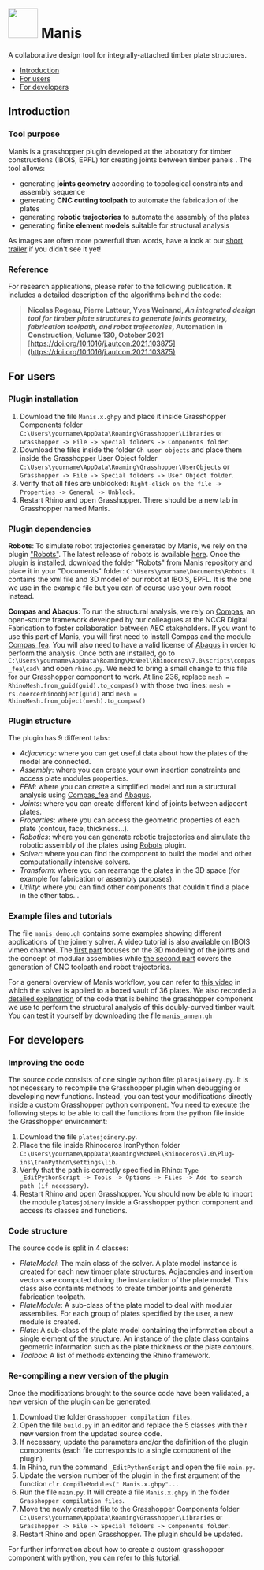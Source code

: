 # <img src="https://user-images.githubusercontent.com/57152105/137743447-f8981e9f-161f-4c39-b6a4-7e3ab0330f6a.png" width="60"> Manis 
 
A collaborative design tool for integrally-attached timber plate structures.

* [Introduction](#introduction)
* [For users](#for-users)
* [For developers](#for-developers)

## Introduction

### Tool purpose
Manis is a grasshopper plugin developed at the laboratory for timber constructions (IBOIS, EPFL) for creating joints between timber panels .
The tool allows:
* generating **joints geometry** according to topological constraints and assembly sequence
* generating **CNC cutting toolpath** to automate the fabrication of the plates
* generating **robotic trajectories** to automate the assembly of the plates
* generating **finite element models** suitable for structural analysis

As images are often more powerfull than words, have a look at our [short trailer](https://vimeo.com/635101614) if you didn't see it yet!

### Reference
For research applications, please refer to the following publication. It includes a detailed description of the algorithms behind the code: 
> __Nicolas Rogeau, Pierre Latteur, Yves Weinand, _An integrated design tool for timber plate structures to generate joints geometry, fabrication toolpath, and robot trajectories_, Automation in Construction, Volume 130, October 2021__
> [https://doi.org/10.1016/j.autcon.2021.103875](https://doi.org/10.1016/j.autcon.2021.103875)

## For users

### Plugin installation
1. Download the file `Manis.x.ghpy` and place it inside Grasshopper Components folder `C:\Users\yourname\AppData\Roaming\Grasshopper\Libraries` or `Grasshopper -> File -> Special folders -> Components folder`.
2. Download the files inside the folder `Gh user objects` and place them inside the Grasshopper User Object folder `C:\Users\yourname\AppData\Roaming\Grasshopper\UserObjects` or `Grasshopper -> File -> Special folders -> User Object folder`.
3. Verify that all files are unblocked: `Right-click on the file -> Properties -> General -> Unblock`.
4. Restart Rhino and open Grasshopper. There should be a new tab in Grasshopper named Manis.

### Plugin dependencies

**Robots**: To simulate robot trajectories generated by Manis, we rely on the plugin ["Robots"](https://github.com/visose/Robots). The latest release of robots is available [here](https://github.com/visose/Robots/releases). Once the plugin is installed, download the folder "Robots" from Manis repository and place it in your "Documents" folder: `C:\Users\yourname\Documents\Robots`. It contains the xml file and 3D model of our robot at IBOIS, EPFL. It is the one we use in the example file but you can of course use your own robot instead.

**Compas and Abaqus**: To run the structural analysis, we rely on [Compas](https://compas.dev), an open-source framework developed by our colleagues at the NCCR Digital Fabrication to foster collaboration between AEC stakeholders. If you want to use this part of Manis, you will first need to install Compas and the module [Compas_fea](https://compas.dev/compas_fea). You will also need to have a valid license of [Abaqus](https://www.3ds.com/products-services/simulia/products/abaqus/) in order to perform the analysis. Once both are installed, go to `C:\Users\yourname\AppData\Roaming\McNeel\Rhinoceros\7.0\scripts\compas_fea\cad\` and open `rhino.py`. We need to bring a small change to this file for our Grasshopper component to work. At line 236, replace `mesh = RhinoMesh.from_guid(guid).to_compas()` with those two lines: `mesh = rs.coercerhinoobject(guid)`
and `mesh = RhinoMesh.from_object(mesh).to_compas()`

### Plugin structure
The plugin has 9 different tabs:
* _Adjacency_: where you can get useful data about how the plates of the model are connected. 
* _Assembly_: where you can create your own insertion constraints and access plate modules properties.
* _FEM_: where you can create a simplified model and run a structural analysis using [Compas_fea](https://compas.dev/compas_fea) and [Abaqus](https://www.3ds.com/products-services/simulia/products/abaqus/).
* _Joints_: where you can create different kind of joints between adjacent plates. 
* _Properties_: where you can access the geometric properties of each plate (contour, face, thickness...).
* _Robotics_: where you can generate robotic trajectories and simulate the robotic assembly of the plates using [Robots](https://github.com/visose/Robots) plugin.
* _Solver_: where you can find the component to build the model and other computationally intensive solvers.
* _Transform_: where you can rearrange the plates in the 3D space (for example for fabrication or assembly purposes).
* _Utility_: where you can find other components that couldn't find a place in the other tabs...

### Example files and tutorials
The file `manis_demo.gh` contains some examples showing different applications of the joinery solver.
A video tutorial is also available on IBOIS vimeo channel. The [first part](https://vimeo.com/635110679) focuses on the 3D modeling of the joints and the concept of modular assemblies while [the second part](https://vimeo.com/635112019) covers the generation of CNC toolpath and robot trajectories.

For a general overview of Manis workflow, you can refer to [this video](https://vimeo.com/635127909) in which the solver is applied to a boxed vault of 36 plates.
We also recorded a [detailed explanation](https://vimeo.com/635128815) of the code that is behind the grasshopper component we use to perform the structural analysis of this doubly-curved timber vault. You can test it yourself by downloading the file `manis_annen.gh`

## For developers

### Improving the code
The source code consists of one single python file: `platesjoinery.py`. 
It is not necessary to recompile the Grasshopper plugin when debugging or developing new functions.
Instead, you can test your modifications directly inside a custom Grasshopper python component.
You need to execute the following steps to be able to call the functions from the python file inside the Grasshopper environment: 
1. Download the file `platesjoinery.py`.
2. Place the file inside Rhinoceros IronPython folder `C:\Users\yourname\AppData\Roaming\McNeel\Rhinoceros\7.0\Plug-ins\IronPython\settings\lib`.
3. Verify that the path is correctly specified in Rhino: `Type _EditPythonScript -> Tools -> Options -> Files -> Add to search path (if necessary)`.
4. Restart Rhino and open Grasshopper. You should now be able to import the module `platesjoinery` inside a Grasshopper python component and access its classes and functions.

### Code structure
The source code is split in 4 classes:
* _PlateModel_: The main class of the solver. A plate model instance is created for each new timber plate structures. Adjacencies and insertion vectors are computed during the instanciation of the plate model. This class also containts methods to create timber joints and generate fabrication toolpath.
* _PlateModule_: A sub-class of the plate model to deal with modular assemblies. For each group of plates specified by the user, a new module is created.
* _Plate_: A sub-class of the plate model containing the information about a single element of the structure. An instance of the plate class contains geometric information such as the plate thickness or the plate contours.
* _Toolbox_: A list of methods extending the Rhino framework. 

### Re-compiling a new version of the plugin
Once the modifications brought to the source code have been validated, a new version of the plugin can be generated.

1. Download the folder `Grasshopper compilation files`.
2. Open the file `build.py` in an editor and replace the 5 classes with their new version from the updated source code.
3. If necessary, update the parameters and/or the definition of the plugin components (each file corresponds to a single component of the plugin).
4. In Rhino, run the command `_EditPythonScript` and open the file `main.py`.
5. Update the version number of the plugin in the first argument of the function `clr.CompileModules(" Manis.x.ghpy"...`
6. Run the file `main.py`. It will create a file `Manis.x.ghpy` in the folder `Grasshopper compilation files`.
7. Move the newly created file to the Grasshopper Components folder `C:\Users\yourname\AppData\Roaming\Grasshopper\Libraries` or `Grasshopper -> File -> Special folders -> Components folder`.
8. Restart Rhino and open Grasshopper. The plugin should be updated.

For further information about how to create a custom grasshopper component with python, you can refer to [this tutorial](https://discourse.mcneel.com/t/tutorial-creating-a-grasshopper-component-with-the-python-ghpy-compiler/38552).
